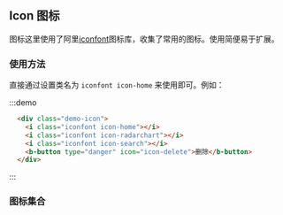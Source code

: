 ## Icon 图标

图标这里使用了阿里[iconfont](https://www.iconfont.cn/)图标库，收集了常用的图标。使用简便易于扩展。


### 使用方法

直接通过设置类名为 `iconfont icon-home` 来使用即可。例如：

:::demo
```html
  <div class="demo-icon">
    <i class="iconfont icon-home"></i>
    <i class="iconfont icon-radarchart"></i>
    <i class="iconfont icon-search"></i>
    <b-button type="danger" icon="icon-delete">删除</b-button>
  </div>
```
:::

### 图标集合

<template>
    <ul class="icon-list">
      <li v-for="name in [
        'dashboard','edit-square','export','save','Import','close-square',
        'layout','areachart','linechart','barchart','pointmap','bulb',
        'bell','skin','home','bank','filter','funnelplot',
        'unlock','lock','folder','folder-open','select','cloud-upload',
        'cloud-download','radarchart','qrcode','image','table','idcard',
        'heart','block','error','star','key','indent',
        'outdent','IE','CodeSandbox','chrome','codepen','caret-down',
        'caret-up','caret-right','caret-left','search','insertrowabove','address',
        'bluetoothoff','bluetoothon','camera','course','bluetooth_link','addto',
        'child','audio','delete','DND_mode','edit','child1',
        'settings','bluray','cancel','down','brightness','musiclist',
        'home1','favoriteslist','loop','nextsong','bottom','guarantee',
        'agreement','prevent','privacy','play','brightness1','privac_open',
        'conversation','information','answer','face','protect','close',
        'nosignal','refuse','selection','previous','Privacy','increase',
        'music','save1','singlecycle','prompt','Incoming_call','layered',
        'collection','soundsize','upward','vision','top','history',
        'shopping','turnvoice','locking','restore','night','safety',
        'phone','relationship','next','timeout','video','refresh',
        'visible','telephone','th_internet','callout','withdraw','call',
        'video1','hangup','mute','eye_protection','distance','voice',
        'nickname','return','payment','privacy_closed','movie','wifi',
        'random','problem'
      ]" :key="name">
        <span>
          <i :class="'iconfont icon-' + name"></i>
          <span class="icon-name">{{'icon-' + name}}</span>
        </span>
      </li>
    </ul>
</template>

